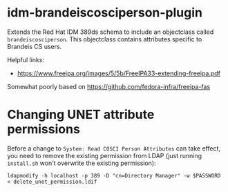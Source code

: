 # idm-brandeiscosciperson-plugin

Extends the Red Hat IDM 389ds schema to include an objectclass called
`brandeiscosciperson`. This objectclass contains attributes specific to
Brandeis CS users.

Helpful links:
* https://www.freeipa.org/images/5/5b/FreeIPA33-extending-freeipa.pdf

Somewhat poorly based on https://github.com/fedora-infra/freeipa-fas

# Changing UNET attribute permissions

Before a change to `System: Read COSCI Person Attributes` can take
effect, you need to remove the existing permission from LDAP (just
running `install.sh` won't overwrite the existing permission):
```
ldapmodify -h localhost -p 389 -D "cn=Directory Manager" -w $PASSWORD < delete_unet_permission.ldif
```
